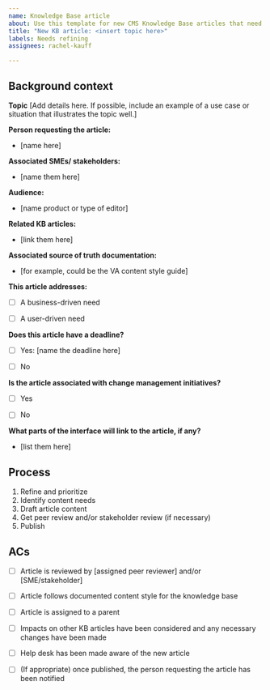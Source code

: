 ```yaml
---
name: Knowledge Base article
about: Use this template for new CMS Knowledge Base articles that need to be written and published. 
title: "New KB article: <insert topic here>"
labels: Needs refining
assignees: rachel-kauff

---
```

  
## Background context
**Topic**
[Add details here. If possible, include an example of a use case or situation that illustrates the topic well.]


**Person requesting the article:** 
- [name here]


**Associated SMEs/ stakeholders:** 
- [name them here]


**Audience:** 
- [name product or type of editor]


**Related KB articles:** 
- [link them here]

  
**Associated source of truth documentation:** 
- [for example, could be the VA content style guide]


**This article addresses:**
- [ ] A business-driven need
- [ ] A user-driven need


**Does this article have a deadline?**
- [ ] Yes: [name the deadline here]
- [ ] No


**Is the article associated with change management initiatives?**
- [ ] Yes
- [ ] No


**What parts of the interface will link to the article, if any?** 
- [list them here]




## Process
1. Refine and prioritize
2. Identify content needs
3. Draft article content 
4. Get peer review and/or stakeholder review (if necessary)
5. Publish


## ACs
- [ ] Article is reviewed by [assigned peer reviewer] and/or [SME/stakeholder]
- [ ] Article follows documented content style for the knowledge base
- [ ] Article is assigned to a parent 
- [ ] Impacts on other KB articles have been considered and any necessary changes have been made
- [ ] Help desk has been made aware of the new article
- [ ] (If appropriate) once published, the person requesting the article has been notified



